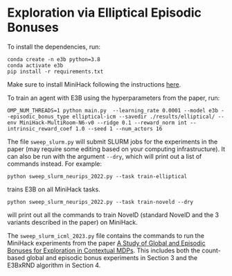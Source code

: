 # Exploration via Elliptical Episodic Bonuses

To install the dependencies, run:

```
conda create -n e3b python=3.8
conda activate e3b
pip install -r requirements.txt
```

Make sure to install MiniHack following the instructions [here](https://github.com/facebookresearch/minihack). 

To train an agent with E3B using the hyperparameters from the paper, run:

```
OMP_NUM_THREADS=1 python main.py  --learning_rate 0.0001 --model e3b --episodic_bonus_type elliptical-icm --savedir ./results/elliptical/ --env MiniHack-MultiRoom-N6-v0 --ridge 0.1 --reward_norm int --intrinsic_reward_coef 1.0 --seed 1 --num_actors 16
```

The file `sweep_slurm.py` will submit SLURM jobs for the experiments in the paper (may require some editing based on your computing infrastructure). It can also be run with the argument `--dry`, which will print out a list of commands instead. For example:

```
python sweep_slurm_neurips_2022.py --task train-elliptical 
```

trains E3B on all MiniHack tasks.

```
python sweep_slurm_neurips_2022.py --task train-noveld --dry
```

will print out all the commands to train NovelD (standard NovelD and the 3 variants described in the paper) on MiniHack.

The `sweep_slurm_icml_2023.py` file contains the commands to run the MiniHack experiments from the paper [A Study of Global and Episodic Bonuses for Exploration in Contextual MDPs](https://arxiv.org/abs/2306.03236). This includes both the count-based global and episodic bonus experiments in Section 3 and the E3BxRND algorithm in Section 4. 


